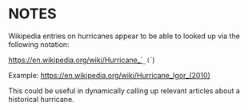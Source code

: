 # NOTES

Wikipedia entries on hurricanes appear to be able to looked up via the following notation:

https://en.wikipedia.org/wiki/Hurricane_`<name>`_(`<year>`)

Example: https://en.wikipedia.org/wiki/Hurricane_Igor_(2010)

This could be useful in dynamically calling up relevant articles about a historical hurricane.
